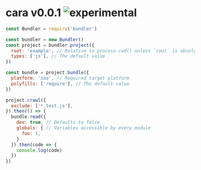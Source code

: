 
# cara v0.0.1 ![experimental](https://img.shields.io/badge/stability-experimental-EC5315.svg?style=flat)

```js
const Bundler = require('bundler')

const bundler = new Bundler()
const project = bundler.project({
  root: 'example', // Relative to process.cwd() unless `root` is absolute
  types: ['js'], // The default value
})

const bundle = project.bundle({
  platform: 'ios', // Required target platform
  polyfills: ['require'], // The default value
})

project.crawl({
  exclude: ['*.test.js'],
}).then(() => {
  bundle.read({
    dev: true, // Defaults to false
    globals: { // Variables accessible by every module
      foo: 1,
    }
  }).then(code => {
    console.log(code)
  })
})
```
